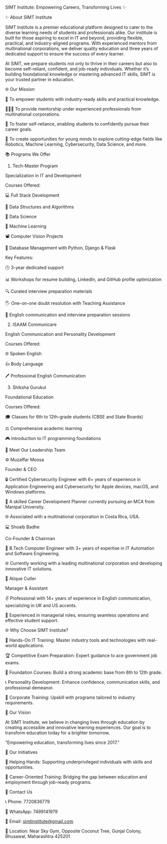 SIMT Institute: Empowering Careers, Transforming Lives ✨

✨ About SIMT Institute

SIMT Institute is a premier educational platform designed to cater to the diverse learning needs of students and professionals alike. Our institute is built for those aspiring to excel in IT and beyond, providing flexible, practical, and industry-aligned programs. With experienced mentors from multinational corporations, we deliver quality education and three years of dedicated support to ensure the success of every learner.

At SIMT, we prepare students not only to thrive in their careers but also to become self-reliant, confident, and job-ready individuals. Whether it’s building foundational knowledge or mastering advanced IT skills, SIMT is your trusted partner in education.

🌐 Our Mission

🔧 To empower students with industry-ready skills and practical knowledge.

👨‍👩‍👦 To provide mentorship under experienced professionals from multinational corporations.

🌿 To foster self-reliance, enabling students to confidently pursue their career goals.

🤖 To create opportunities for young minds to explore cutting-edge fields like Robotics, Machine Learning, Cybersecurity, Data Science, and more.

📚 Programs We Offer

1. Tech-Master Program

Specialization in IT and Development

Courses Offered:

💻 Full Stack Development

🔢 Data Structures and Algorithms

🔄 Data Science

🤖 Machine Learning

📽️ Computer Vision Projects

📂 Database Management with Python, Django & Flask

Key Features:

🕒 3-year dedicated support

📊 Workshops for resume building, LinkedIn, and GitHub profile optimization

🔍 Curated interview preparation materials

🖐 One-on-one doubt resolution with Teaching Assistance

💬 English communication and interview preparation sessions

2. ISAAM Communicare

English Communication and Personality Development

Courses Offered:

🌐 Spoken English

👍 Body Language

🖊️ Professional English Communication

3. Shiksha Gurukul

Foundational Education

Courses Offered:

🎓 Classes for 6th to 12th-grade students (CBSE and State Boards)

⚖️ Comprehensive academic learning

🎮 Introduction to IT programming foundations

👮 Meet Our Leadership Team

⚙️ Muzaffar Moosa

Founder & CEO

🔒 Certified Cybersecurity Engineer with 6+ years of experience in Application Engineering and Cybersecurity for Apple devices, macOS, and Windows platforms.

🔧 A skilled Career Development Planner currently pursuing an MCA from Manipal University.

🌐 Associated with a multinational corporation in Costa Rica, USA.

💻 Shoaib Badhe

Co-Founder & Chairman

🔧 B.Tech Computer Engineer with 3+ years of expertise in IT Automation and Software Engineering.

🌐 Currently working with a leading multinational corporation and developing innovative IT solutions.

💬 Atique Cutler

Manager & Assistant

✌️ Professional with 14+ years of experience in English communication, specializing in UK and US accents.

🚀 Experienced in managerial roles, ensuring seamless operations and effective student support.

🌐 Why Choose SIMT Institute?

🔧 Hands-On IT Training: Master industry tools and technologies with real-world applications.

🏆 Competitive Exam Preparation: Expert guidance to ace government job exams.

🔹 Foundation Courses: Build a strong academic base from 6th to 12th grade.

📞 Personality Development: Enhance confidence, communication skills, and professional demeanor.

💼 Corporate Training: Upskill with programs tailored to industry requirements.

🌌 Our Vision

At SIMT Institute, we believe in changing lives through education by creating accessible and innovative learning experiences. Our goal is to transform education today for a brighter tomorrow.

“Empowering education, transforming lives since 2017.”

🌟 Our Initiatives

🤝 Helping Hands: Supporting underprivileged individuals with skills and opportunities.

💼 Career-Oriented Training: Bridging the gap between education and employment through job-ready programs.

📒 Contact Us

📞 Phone: 7720836779

📱 WhatsApp: 7499141979

📧 Email: simtinstitute@gmail.com

📍 Location: Near Sky Gym, Opposite Coconut Tree, Gunjal Colony, Bhusawal, Maharashtra 425201

